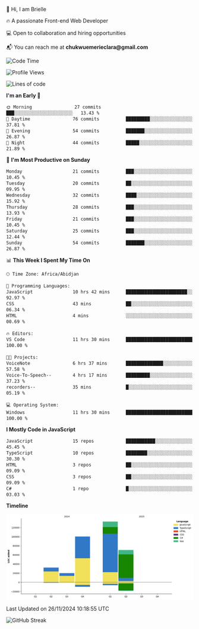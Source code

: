 <div align="left">
  <p>👋 Hi, I am Brielle</p>
  <p>🔥 A passionate Front-end Web Developer</p>
  <p>💻 Open to collaboration and hiring opportunities</p>
  <p>📬 You can reach me at <strong>chukwuemerieclara@gmail.com</strong></p>
</div>


 
 <!--START_SECTION:waka-->
![Code Time](http://img.shields.io/badge/Code%20Time-343%20hrs%2038%20mins-blue)

![Profile Views](http://img.shields.io/badge/Profile%20Views-1-blue)

![Lines of code](https://img.shields.io/badge/From%20Hello%20World%20I%27ve%20Written-133.1%20thousand%20lines%20of%20code-blue)

**I'm an Early 🐤** 

```text
🌞 Morning                27 commits          ███░░░░░░░░░░░░░░░░░░░░░░   13.43 % 
🌆 Daytime                76 commits          █████████░░░░░░░░░░░░░░░░   37.81 % 
🌃 Evening                54 commits          ███████░░░░░░░░░░░░░░░░░░   26.87 % 
🌙 Night                  44 commits          █████░░░░░░░░░░░░░░░░░░░░   21.89 % 
```
📅 **I'm Most Productive on Sunday** 

```text
Monday                   21 commits          ███░░░░░░░░░░░░░░░░░░░░░░   10.45 % 
Tuesday                  20 commits          ██░░░░░░░░░░░░░░░░░░░░░░░   09.95 % 
Wednesday                32 commits          ████░░░░░░░░░░░░░░░░░░░░░   15.92 % 
Thursday                 28 commits          ███░░░░░░░░░░░░░░░░░░░░░░   13.93 % 
Friday                   21 commits          ███░░░░░░░░░░░░░░░░░░░░░░   10.45 % 
Saturday                 25 commits          ███░░░░░░░░░░░░░░░░░░░░░░   12.44 % 
Sunday                   54 commits          ███████░░░░░░░░░░░░░░░░░░   26.87 % 
```


📊 **This Week I Spent My Time On** 

```text
🕑︎ Time Zone: Africa/Abidjan

💬 Programming Languages: 
JavaScript               10 hrs 42 mins      ███████████████████████░░   92.97 % 
CSS                      43 mins             ██░░░░░░░░░░░░░░░░░░░░░░░   06.34 % 
HTML                     4 mins              ░░░░░░░░░░░░░░░░░░░░░░░░░   00.69 % 

🔥 Editors: 
VS Code                  11 hrs 30 mins      █████████████████████████   100.00 % 

🐱‍💻 Projects: 
VoiceNote                6 hrs 37 mins       ██████████████░░░░░░░░░░░   57.58 % 
Voice-To-Speech--        4 hrs 17 mins       █████████░░░░░░░░░░░░░░░░   37.23 % 
recorders--              35 mins             █░░░░░░░░░░░░░░░░░░░░░░░░   05.19 % 

💻 Operating System: 
Windows                  11 hrs 30 mins      █████████████████████████   100.00 % 
```

**I Mostly Code in JavaScript** 

```text
JavaScript               15 repos            ███████████░░░░░░░░░░░░░░   45.45 % 
TypeScript               10 repos            ████████░░░░░░░░░░░░░░░░░   30.30 % 
HTML                     3 repos             ██░░░░░░░░░░░░░░░░░░░░░░░   09.09 % 
CSS                      3 repos             ██░░░░░░░░░░░░░░░░░░░░░░░   09.09 % 
C#                       1 repo              █░░░░░░░░░░░░░░░░░░░░░░░░   03.03 % 
```



**Timeline**

![Lines of Code chart](https://raw.githubusercontent.com/Brielle28/Brielle28/main/assets/bar_graph.png)


 Last Updated on 26/11/2024 10:18:55 UTC
<!--END_SECTION:waka-->

![GitHub Streak](https://github-readme-streak-stats.herokuapp.com/?user=Brielle28)



